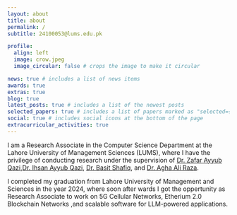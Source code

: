 ```yaml
---
layout: about
title: about
permalink: /
subtitle: 24100053@lums.edu.pk

profile:
  align: left
  image: crow.jpeg
  image_circular: false # crops the image to make it circular

news: true # includes a list of news items
awards: true
extras: true
blog: true
latest_posts: true # includes a list of the newest posts
selected_papers: true # includes a list of papers marked as "selected={true}"
social: true # includes social icons at the bottom of the page
extracurricular_activities: true
---
```


I am a Research Associate in the Computer Science Department at the Lahore University of Management Sciences (LUMS), where I have the privilege of conducting research under the supervision of [Dr. Zafar Ayyub Qazi](https://web.lums.edu.pk/~zafar/),[Dr. Ihsan Ayyub Qazi](https://www.ihsanqazi.com/), [Dr. Basit Shafiq](https://web.lums.edu.pk/~basit/), and [Dr. Agha Ali Raza](https://aghaaliraza.com/).

I completed my graduation from Lahore University of Management and Sciences in the year 2024, where soon after wards I got the oppertunity as Research Associate to work on 5G Cellular Networks, Etherium 2.0 Blockchain Networks ,and scalable software for LLM-powered applications.

<!-- I am a final-year BS CS student at the Lahore University of Management and Sciences, aspiring for a Ph.D. My research interests encompass Distributed and Operating Systems, with a particular focus on addressing the challenges of constructing efficient and secure distributed systems while emphasizing inclusivity and correctness. My primary focus lies in developing simplistic consensus algorithms to meet these demands.

Currently, I am conducting research under the supervision of [Dr. Zafar Ayyub Qazi](https://web.lums.edu.pk/~zafar/) and co-supervised by [Dr. Ihsan Ayyub Qazi](https://www.ihsanqazi.com/). Together with my research partner, we are investigating the effects of Federated Learning on Android devices. What initially started as a course project has evolved into a study focused on comprehending how the expanding applications of Federated Learning contribute to heightened resource consumption at the kernel level, negatively impacting user experience and the well-being of the device.

In the summer after my Sophomore year, I interned with [Dr. Zartash Afzal Uzmi](https://lums.edu.pk/lums_employee/713) in Blockchain where I concentrated on developing a fair "Reputation System" on Ethereum. I contributed by creating a transparent reputation quantification protocol to deter collusion between sellers and buyers. Furthermore, ​​to assess the protocol's effectiveness, I conducted multiple simulations involving various collusion attack scenarios. -->

<!-- https://lums.edu.pk/lums_employee/713 -->
